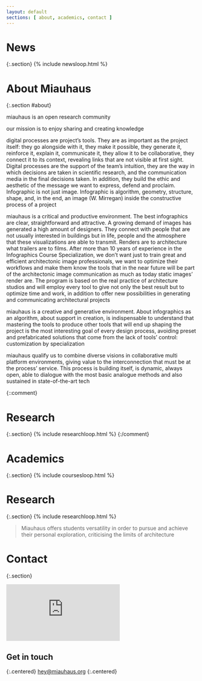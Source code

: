 ```yaml
---
layout: default
sections: [ about, academics, contact ]
---
```

# News
{:.section}
{% include newsloop.html %}

# About Miauhaus
{:.section #about}
<div class="two-col">
miauhaus is an open research community

our mission is to enjoy sharing and creating knowledge

digital processes are project’s tools. They are as important as the project itself: they go alongside with it, they make it possible, they generate it, reinforce it, explain it, communicate it, they allow it to be collaborative, they connect it to its context, revealing links that are not visible at first sight. Digital processes are the support of the team’s intuition, they are the way in which decisions are taken in scientific research, and the communication media in the final decisions taken. In addition, they build the ethic and aesthetic of the message we want to express, defend and proclaim. Infographic is not just image. Infographic is algorithm, geometry, structure, shape, and, in the end, an image (W. Mirregan) inside the constructive process of a project

miauhaus is a critical and productive environment. The best infographics are clear, straightforward and attractive. A growing demand of images has generated a high amount of designers. They connect with people that are not usually interested in buildings but in life, people and the atmosphere that these visualizations are able to transmit. Renders are to architecture what trailers are to films. After more than 10 years of experience in the Infographics Course Specialization, we don’t want just to train great and efficient architectonic image professionals, we want to optimize their workflows and make them know the tools that in the near future will be part of the architectonic image communication as much as today static images’ render are. The program is based on the real practice of architecture studios and will employ every tool to give not only the best result but to optimize time and work, in addition to offer new possibilities in generating and communicating architectural projects

miauhaus is a creative and generative environment. About infographics as an algorithm, about support in creation, is indispensable to understand that mastering the tools to produce other tools that will end up shaping the project is the most interesting goal of every design process, avoiding preset and prefabricated solutions that come from the lack of tools’ control: customization by specialization

miauhaus qualify us to combine diverse visions in collaborative multi platform environments, giving value to the interconnection that must be at the process’ service. This process is building itself, is dynamic, always open, able to dialogue with the most basic analogue methods and also sustained in state-of-the-art tech
</div>

{::comment}
# Research
{:.section}
{% include researchloop.html %}
{:/comment}

# Academics
{:.section}
{% include coursesloop.html %}

# Research
{:.section}
{% include researchloop.html %}

> Miauhaus offers students versatility in order to pursue and achieve their personal exploration, criticising the limits of architecture

# Contact
{:.section}

<iframe frameborder="0" style="border:0" src="https://www.google.com/maps/embed/v1/place?q=place_id:ChIJHelYbTsoQg0RIzDmbCkoo0A&key=AIzaSyADUM0rFRQDeLYAR6L1wYTuulPLeUCNLR4" allowfullscreen></iframe>

## Get in touch
{:.centered}
[hey@miauhaus.org](mailto:hey@miauhaus.org)
{:.centered}

